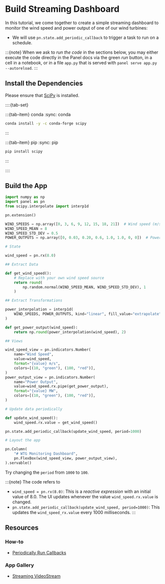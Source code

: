 # Build Streaming Dashboard

In this tutorial, we come together to create a simple streaming dashboard to monitor the wind speed and power output of one of our wind turbines:

- We will use `pn.state.add_periodic_callback` to trigger a task to run on a schedule.

:::{note}
When we ask to *run the code* in the sections below, you may either execute the code directly in the Panel docs via the green *run* button, in a cell in a notebook, or in a file `app.py` that is served with `panel serve app.py --autoreload`.
:::

## Install the Dependencies

Please ensure that [SciPy](https://scipy.org/) is installed.

::::{tab-set}

:::{tab-item} conda
:sync: conda

``` bash
conda install -y -c conda-forge scipy
```

:::

:::{tab-item} pip
:sync: pip

``` bash
pip install scipy
```

:::

::::

## Build the App

```python
import numpy as np
import panel as pn
from scipy.interpolate import interp1d

pn.extension()

WIND_SPEEDS = np.array([0, 3, 6, 9, 12, 15, 18, 21])  # Wind speed (m/s)
WIND_SPEED_MEAN = 8
WIND_SPEED_STD_DEV = 0.5
POWER_OUTPUTS = np.array([0, 0.03, 0.20, 0.6, 1.0, 1.0, 0, 0])  # Power output (MW)

# State

wind_speed = pn.rx(8.0)

## Extract Data

def get_wind_speed():
    # Replace with your own wind speed source
    return round(
        np.random.normal(WIND_SPEED_MEAN, WIND_SPEED_STD_DEV), 1
    )

## Extract Transformations

power_interpolation = interp1d(
    WIND_SPEEDS, POWER_OUTPUTS, kind="linear", fill_value="extrapolate"
)

def get_power_output(wind_speed):
    return np.round(power_interpolation(wind_speed), 2)

## Views

wind_speed_view = pn.indicators.Number(
    name="Wind Speed",
    value=wind_speed,
    format="{value} m/s",
    colors=[(10, "green"), (100, "red")],
)
power_output_view = pn.indicators.Number(
    name="Power Output",
    value=wind_speed.rx.pipe(get_power_output),
    format="{value} MW",
    colors=[(10, "green"), (100, "red")],
)

# Update data periodically

def update_wind_speed():
    wind_speed.rx.value = get_wind_speed()

pn.state.add_periodic_callback(update_wind_speed, period=1000)

# Layout the app

pn.Column(
    "# WTG Monitoring Dashboard",
    pn.FlexBox(wind_speed_view, power_output_view),
).servable()
```

Try changing the `period` from `1000` to `100`.

:::{note}
The code refers to

- `wind_speed = pn.rx(8.0)`: This is a *reactive expression* with an initial value of 8.0. The UI updates whenever the value `wind_speed.rx.value` is changed.
- `pn.state.add_periodic_callback(update_wind_speed, period=1000)`: This updates the `wind_speed_rx.value` every 1000 milliseconds.
:::

## Resources

### How-to

- [Periodically Run Callbacks](../../how_to/callbacks/periodic.md)

### App Gallery

- [Streaming VideoStream](../../gallery/index.md)
